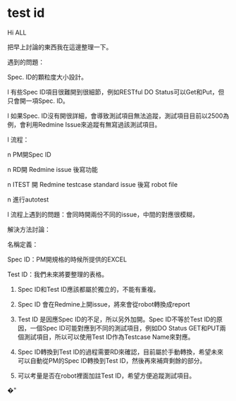 test id
=====

Hi ALL 

把早上討論的東西我在這邊整理一下。 

遇到的問題： 

Spec. ID的顆粒度大小設計。 

l 有些Spec ID項目很難開到很細節，例如RESTful DO Status可以Get和Put，但只會開一項Spec. ID。 

l 如果Spec. ID沒有開很詳細，會導致測試項目無法追蹤，測試項目目前以2500為例，會利用Redmine Issue來追蹤有無寫過該測試項目。 

l 流程： 

n PM開Spec ID 

n RD開 Redmine issue 後寫功能 

n ITEST 開 Redmine testcase standard issue 後寫 robot file

n 進行autotest 

l 流程上遇到的問題：會同時開兩份不同的issue，中間的對應很模糊， 

解決方法討論： 

名稱定義： 

Spec ID：PM開規格的時候所提供的EXCEL 

Test ID：我們未來將要整理的表格。 

1. Spec ID和Test ID應該都屬於獨立的，不能有重複。 

2. Spec ID 會在Redmine上開issue，將來會從robot轉換成report 

3. Test ID 是因應Spec ID的不足，所以另外加開。Spec ID不等於Test ID的原因，一個Spec ID可能對應到不同的測試項目，例如DO Status GET和PUT兩個測試項目，所以可以使用Test ID作為Testcase Name來對應。 

4. Spec ID轉換到Test ID的過程需要RD來確認，目前屬於手動轉換，希望未來可以自動從PM的Spec ID轉換到Test ID，然後再來補齊剩餘的部分。 

5. 可以考量是否在robot裡面加註Test ID，希望方便追蹤測試項目。 

�"

